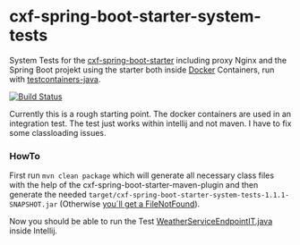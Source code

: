 # cxf-spring-boot-starter-system-tests
System Tests for the [cxf-spring-boot-starter](https://github.com/codecentric/cxf-spring-boot-starter) including proxy Nginx and the Spring Boot projekt using the starter both inside [Docker](https://www.docker.com/) Containers, run with [testcontainers-java](https://github.com/testcontainers/testcontainers-java).

[![Build Status](https://travis-ci.org/marcopaga/cxf-spring-boot-starter-system-tests.svg?branch=master)](https://travis-ci.org/marcopaga/cxf-spring-boot-starter-system-tests)


Currently this is a rough starting point. The docker containers are used in an integration test.
The test just works within intellij and not maven. I have to fix some classloading issues.

### HowTo

First run `mvn clean package` which will generate all necessary class files with the help of the cxf-spring-boot-starter-maven-plugin and then generate the needed `target/cxf-spring-boot-starter-system-tests-1.1.1-SNAPSHOT.jar` (Otherwise [you´ll get a FileNotFound](https://github.com/marcopaga/cxf-spring-boot-starter-system-tests/issues/2)).

Now you should be able to run the Test [WeatherServiceEndpointIT.java](https://github.com/marcopaga/cxf-spring-boot-starter-system-tests/blob/master/src/test/java/de/codecentric/cxf/endpoint/WeatherServiceEndpointIT.java) inside Intellij.
